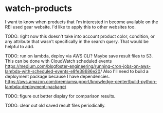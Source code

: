 # watch-products

I want to know when products that I'm interested in become available on the REI used gear website. I'd like to apply this to other websites too.

TODO: right now this doesn't take into account product color, condition, or any attribute that wasn't specifically in the search query. That would be helpful to add.

TODO: run on lambda, deploy via AWS CLI? Maybe save result files to S3. This can be done with CloudWatch scheduled events <https://medium.com/blogfoster-engineering/running-cron-jobs-on-aws-lambda-with-scheduled-events-e8fe38686e20>/ Also I'll need to build a deployment package because I have dependencies. <https://aws.amazon.com/premiumsupport/knowledge-center/build-python-lambda-deployment-package/>

TODO: figure out better display for comparison results.

TODO: clear out old saved result files periodically.
